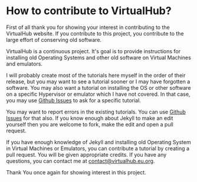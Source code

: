 # How to contribute to VirtualHub?

First of all thank you for showing your interest in contributing
to the VirtualHub website. If you contribute to this
project, you contribute to the large effort of conserving old
software.

VirtualHub is a continuous project. It's goal is to provide
instructions for installing old Operating Systems and other old
software on Virtual Machines and emulators.

I will probably create most of the tutorials here myself in
the order of their release, but you may want to see a tutorial
sooner or I may have forgotten a software. You may also want a
tutorial on installing the OS or other software on a specific
Hypervisor or emulator which I have not covered. In that case,
you may use
[Github Issues](https://github.com/InstallerLegacy/virtualhub.eu.org/issues) 
to ask for a specific tutorial.

You may want to report errors in the existing tutorials.
You can use [Github Issues](https://github.com/InstallerLegacy/virtualhub.eu.org/issues)
for that also. If you know enough about Jekyll to make an edit
yourself then you are welcome to fork, make the edit and open
a pull request.

If you have enough knowledge of Jekyll and installing old 
Operating System in Virtual Machines or Emulators, you can
contribute a tutorial by creating a pull request. You will be
given appropriate credits. If you have any questions, you can
contact me at
[contact@virtualhub.eu.org](mailto:contact@virtualhub.eu.org).

Thank You once again for showing interest in this project.
